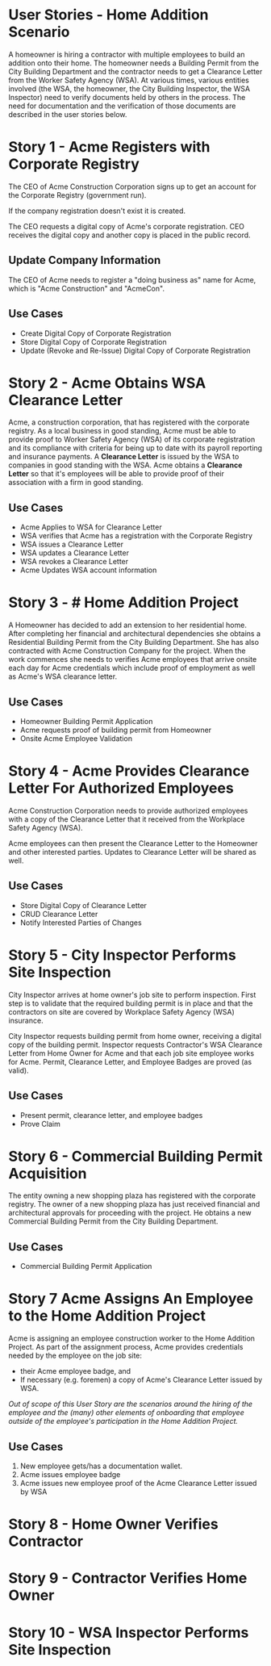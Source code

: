 # User Stories - Home Addition Scenario

A homeowner is hiring a contractor with multiple employees to build an addition onto their home. The homeowner needs a Building Permit from the City Building Department and the contractor needs to get a Clearance Letter from the Worker Safety Agency (WSA). At various times, various entities involved (the WSA, the homeowner, the City Building Inspector, the WSA Inspector) need to verify documents held by others in the process. The need for documentation and the verification of those documents are described in the user stories below.

# Story 1 - Acme Registers with Corporate Registry

The CEO of Acme Construction Corporation signs up to get an account for the Corporate Registry (government run).

If the company registration doesn't exist it is created.

The CEO requests a digital copy of Acme's corporate registration. CEO receives the digital copy and another copy is placed in the public record.

## Update Company Information

The CEO of Acme needs to register a "doing business as" name for Acme, which is "Acme Construction" and "AcmeCon".

## Use Cases

* Create Digital Copy of Corporate Registration
* Store Digital Copy of Corporate Registration
* Update (Revoke and Re-Issue) Digital Copy of Corporate Registration

# Story 2 - Acme Obtains WSA Clearance Letter

Acme, a construction corporation, that has registered with the corporate registry. As a local business in good standing, Acme must be able to provide proof to Worker Safety Agency (WSA) of its corporate registration and its compliance with criteria for being up to date with its payroll reporting and insurance payments. A **Clearance Letter** is issued by the WSA to companies in good standing with the WSA. Acme obtains a **Clearance Letter** so that it's employees will be able to provide proof of their  association with a firm in good standing.

## Use Cases

* Acme Applies to WSA for Clearance Letter
* WSA verifies that Acme has a registration with the Corporate Registry
* WSA issues a Clearance Letter
* WSA updates a Clearance Letter
* WSA revokes a Clearance Letter
* Acme Updates WSA account information

# Story 3 - # Home Addition Project

A Homeowner has decided to add an extension to her residential home. After completing her financial and architectural dependencies she obtains a Residential Building Permit from the City Building Department. She has also contracted with Acme Construction Company for the project. When the work commences she needs to verifies Acme employees that arrive onsite each day for Acme credentials which include proof of employment as well as Acme's WSA clearance letter.

## Use Cases

* Homeowner Building Permit Application
* Acme requests proof of building permit from Homeowner
* Onsite Acme Employee Validation

# Story 4 - Acme Provides Clearance Letter For Authorized Employees

Acme Construction Corporation needs to provide authorized employees with a copy of the Clearance Letter that it received from the Workplace Safety Agency (WSA).

Acme employees can then present the Clearance Letter to the Homeowner and other interested parties. Updates to Clearance Letter will be shared as well.

## Use Cases

* Store Digital Copy of Clearance Letter
* CRUD Clearance Letter
* Notify Interested Parties of Changes

# Story 5 - City Inspector Performs Site Inspection

City Inspector arrives at home owner's job site to perform inspection. First step is to validate that the required building permit is in place and that the contractors on site are covered by Workplace Safety Agency (WSA) insurance.

City Inspector requests building permit from home owner, receiving a digital copy of the building permit. Inspector requests Contractor's WSA Clearance Letter from Home Owner for Acme and that each job site employee works for Acme. Permit, Clearance Letter, and Employee Badges are proved (as valid).

## Use Cases

* Present permit, clearance letter, and employee badges
* Prove Claim

# Story 6 - Commercial Building Permit Acquisition

The entity owning a new shopping plaza has registered with the corporate registry. The owner of a new shopping plaza has just received financial and architectural approvals for proceeding with the project. He obtains a new Commercial  Building Permit from the City Building Department.

## Use Cases

* Commercial Building Permit Application

# Story 7 Acme Assigns An Employee to the Home Addition Project

Acme is assigning an employee construction worker to the Home Addition Project. As part of the assignment process, Acme provides credentials needed by the employee on the job site:

* their Acme employee badge, and
* If necessary (e.g. foremen) a copy of Acme's Clearance Letter issued by WSA.

*Out of scope of this User Story are the scenarios around the hiring of the employee and the (many) other elements of onboarding that employee outside of the employee's participation in the Home Addition Project.*

## Use Cases

1. New employee gets/has a documentation wallet.
1. Acme issues employee badge
1. Acme issues new employee proof of the Acme Clearance Letter issued by WSA

# Story 8 - Home Owner Verifies Contractor

<To Be Created>

# Story 9 - Contractor Verifies Home Owner

<To Be Created>

# Story 10 - WSA Inspector Performs Site Inspection

<To Be Created>
